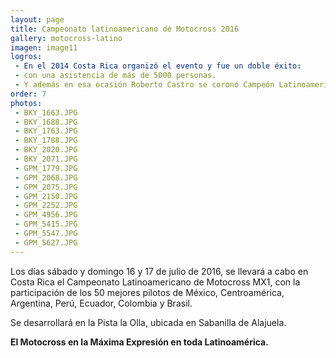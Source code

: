 ```yaml
---
layout: page
title: Campeonato latinoamericano de Motocross 2016
gallery: motocross-latino
imagen: image11
logros:
 - En el 2014 Costa Rica organizó el evento y fue un doble éxito: 
 - con una asistencia de más de 5000 personas.
 - Y además en esa ocasión Roberto Castro se coronó Campeón Latinoamericano.
order: 7
photos:
 - BKY_1663.JPG
 - BKY_1688.JPG
 - BKY_1763.JPG
 - BKY_1788.JPG
 - BKY_2020.JPG
 - BKY_2071.JPG
 - GPM_1779.JPG
 - GPM_2068.JPG
 - GPM_2075.JPG
 - GPM_2150.JPG
 - GPM_2252.JPG
 - GPM_4956.JPG
 - GPM_5415.JPG
 - GPM_5547.JPG
 - GPM_5627.JPG
---
```

Los días sábado y domingo 16 y 17 de julio de 2016, se llevará a cabo en Costa Rica el Campeonato Latinoamericano de Motocross MX1, con la participación de los 50 mejores pilotos de México, Centroamérica, Argentina, Perú, Ecuador, Colombia y Brasil.

Se desarrollará en la Pista la Olla, ubicada en Sabanilla de Alajuela. 

__El Motocross en la Máxima Expresión en toda Latinoamérica.__